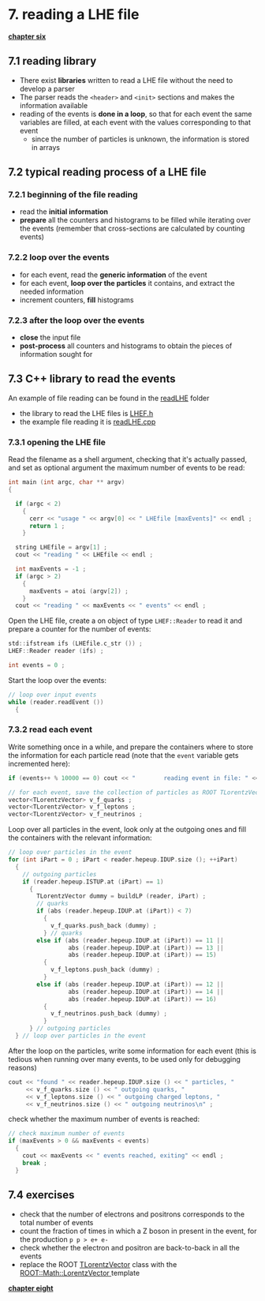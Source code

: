 # 7. reading a LHE file

[**chapter six**](06_LHE.md)

## 7.1 reading library

  * There exist **libraries** written to read a LHE file
    without the need to develop a parser
  * The parser reads the ``<header>`` and ``<init>`` sections
    and makes the information available
  * reading of the events is **done in a loop**,
    so that for each event the same variables are filled,
    at each event with the values corresponding to that event
    * since the number of particles is unknown,
      the information is stored in arrays

## 7.2 typical reading process of a LHE file

### 7.2.1 beginning of the file reading

  * read the **initial information**
  * **prepare** all the counters and histograms to be filled while iterating
    over the events
    (remember that cross-sections are calculated by counting events)

### 7.2.2 loop over the events

  * for each event, read the **generic information** of the event
  * for each event, **loop over the particles** it contains,
    and extract the needed information
  * increment counters, **fill** histograms

### 7.2.3 after the loop over the events

  * **close** the input file
  * **post-process** all counters and histograms to obtain the pieces of
    information sought for

## 7.3 C++ library to read the events

An example of file reading can be found in the [readLHE](./readLHE) folder
  * the library to read the LHE files is [LHEF.h](./readLHE/LHEF.h)
  * the example file reading it is [readLHE.cpp](./readLHE/readLHE.cpp)

### 7.3.1 opening the LHE file

Read the filename as a shell argument,
checking that it's actually passed,
and set as optional argument the maximum number of events to be read:
```c
int main (int argc, char ** argv)
{

  if (argc < 2)
    {
      cerr << "usage " << argv[0] << " LHEfile [maxEvents]" << endl ;
      return 1 ;
    }

  string LHEfile = argv[1] ;
  cout << "reading " << LHEfile << endl ;

  int maxEvents = -1 ;
  if (argc > 2)
    {
      maxEvents = atoi (argv[2]) ;
    }
  cout << "reading " << maxEvents << " events" << endl ;
```
Open the LHE file,
create a on object of type ``LHEF::Reader`` to read it
and prepare a counter for the number of events:
```c
std::ifstream ifs (LHEfile.c_str ()) ;
LHEF::Reader reader (ifs) ;

int events = 0 ;
```
Start the loop over the events:
```c
// loop over input events
while (reader.readEvent ())
  {
```
### 7.3.2 read each event

Write something once in a while,
and prepare the containers
where to store the information for each particle read
(note that the ```event``` variable gets incremented here):
```c
if (events++ % 10000 == 0) cout << "        reading event in file: " << events << endl ;

// for each event, save the collection of particles as ROOT TLorentzVectors    
vector<TLorentzVector> v_f_quarks ;
vector<TLorentzVector> v_f_leptons ;
vector<TLorentzVector> v_f_neutrinos ;
```
Loop over all particles in the event,
look only at the outgoing ones
and fill the containers with the relevant information:
```c
// loop over particles in the event
for (int iPart = 0 ; iPart < reader.hepeup.IDUP.size (); ++iPart)
  {
    // outgoing particles          
    if (reader.hepeup.ISTUP.at (iPart) == 1)
      {
        TLorentzVector dummy = buildLP (reader, iPart) ;
        // quarks
        if (abs (reader.hepeup.IDUP.at (iPart)) < 7)
          {
            v_f_quarks.push_back (dummy) ;        
          } // quarks
        else if (abs (reader.hepeup.IDUP.at (iPart)) == 11 ||
                 abs (reader.hepeup.IDUP.at (iPart)) == 13 ||
                 abs (reader.hepeup.IDUP.at (iPart)) == 15)
          {
            v_f_leptons.push_back (dummy) ;
          }
        else if (abs (reader.hepeup.IDUP.at (iPart)) == 12 ||
                 abs (reader.hepeup.IDUP.at (iPart)) == 14 ||
                 abs (reader.hepeup.IDUP.at (iPart)) == 16)
          {
            v_f_neutrinos.push_back (dummy) ;        
          }
      } // outgoing particles
  } // loop over particles in the event
```
After the loop on the particles,
write some information for each event
(this is tedious when running over many events,
to be used only for debugging reasons)
```c
cout << "found " << reader.hepeup.IDUP.size () << " particles, "
     << v_f_quarks.size () << " outgoing quarks, "
     << v_f_leptons.size () << " outgoing charged leptons, "
     << v_f_neutrinos.size () << " outgoing neutrinos\n" ;
```
check whether the maximum number of events is reached:
```c
// check maximum number of events
if (maxEvents > 0 && maxEvents < events)
  {
    cout << maxEvents << " events reached, exiting" << endl ;
    break ;
  }
```

## 7.4 exercises

  * check that the number of electrons and positrons corresponds
    to the total number of events
  * count the fraction of times in which a Z boson in present in the event,
    for the production ```p p > e+ e-```
  * check whether the electron and positron are back-to-back in all the events  
  * replace the ROOT [TLorentzVector](https://root.cern.ch/doc/master/classTLorentzVector.html) class
    with the [ROOT::Math::LorentzVector ](https://root.cern.ch/doc/master/classROOT_1_1Math_1_1LorentzVector.html) template

[**chapter eight**](08_plot.md)
